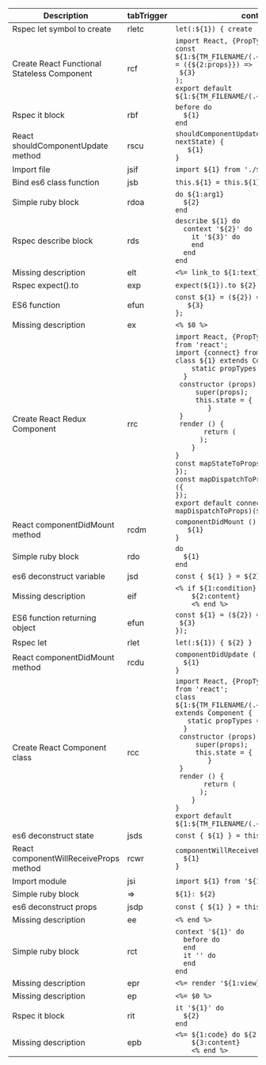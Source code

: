 Description | tabTrigger | content 
--------- | --------- | --------- 
Rspec let symbol to create | rletc | `let(:${1}) { create :${1} } `
Create React Functional Stateless Component | rcf | `import React, {PropTypes} from 'react';`<br>`const ${1:${TM_FILENAME/(.+)\..+.*/$1/:name}} = ({${2:props}}) => (`<br>`	${3}`<br>`);`<br>`export default ${1:${TM_FILENAME/(.+)\..+.*/$1/:name}};`
Rspec it block | rbf | `before do`<br>`  ${1}`<br>`end`
React shouldComponentUpdate method | rscu | `shouldComponentUpdate (nextProps, nextState) {`<br>`	${1}`<br>`}`
Import file | jsif | `import ${1} from './${1}';`
Bind es6 class function | jsb | `this.${1} = this.${1}.bind(this);`
Simple ruby block | rdoa | `do ${1:arg1}`<br>`  ${2}`<br>`end`
Rspec describe block | rds | `describe ${1} do`<br>`  context '${2}' do`<br>`    it '${3}' do`<br>`    end`<br>`  end`<br>`end`
Missing description | elt | `<%= link_to ${1:text}, ${2:path} %>`
Rspec expect().to | exp | `expect(${1}).to ${2}`
ES6 function | efun | `const ${1} = (${2}) => {`<br>`	${3}`<br>`};`
Missing description | ex | `<% $0 %>`
Create React Redux Component | rrc | `import React, {PropTypes, Component} from 'react';`<br>`import {connect} from 'react-redux';`<br>`class ${1} extends Component {`<br>`	static propTypes = {`<br>`	}`<br>`	constructor (props) {`<br>`		super(props);`<br>`		this.state = {`<br>`		}`<br>`	}`<br>`	render () {`<br>`		return (`<br>`		);`<br>`	}`<br>`}`<br>`const mapStateToProps = (state) => ({`<br>`});`<br>`const mapDispatchToProps = (dispatch) => ({`<br>`});`<br>`export default connect(mapStateToProps, mapDispatchToProps)(${1});`
React componentDidMount method | rcdm | `componentDidMount () {`<br>`	${1}`<br>`}`
Simple ruby block | rdo | `do`<br>`  ${1}`<br>`end`
es6 deconstruct variable | jsd | `const { ${1} } = ${2};`
Missing description | eif | `<% if ${1:condition} %>`<br>`    ${2:content}`<br>`    <% end %>`
ES6 function returning object | efun | `const ${1} = (${2}) => ({`<br>`	${3}`<br>`});`
Rspec let | rlet | `let(:${1}) { ${2} } `
React componentDidMount method | rcdu | `componentDidUpdate () {`<br>`	${1}`<br>`}`
Create React Component class | rcc | `import React, {PropTypes, Component} from 'react';`<br>`class ${1:${TM_FILENAME/(.+)\..+.*/$1/:name}} extends Component {`<br>`	static propTypes = {`<br>`	}`<br>`	constructor (props) {`<br>`		super(props);`<br>`		this.state = {`<br>`		}`<br>`	}`<br>`	render () {`<br>`		return (`<br>`		);`<br>`	}`<br>`}`<br>`export default ${1:${TM_FILENAME/(.+)\..+.*/$1/:name}};`
es6 deconstruct state | jsds | `const { ${1} } = this.state;`
React componentWillReceiveProps method | rcwr | `componentWillReceiveProps (nextProps) {`<br>`	${1}`<br>`}`
Import module | jsi | `import ${1} from '${1}';`
Simple ruby block | => | `${1}: ${2}`
es6 deconstruct props | jsdp | `const { ${1} } = this.props;`
Missing description | ee | `<% end %>`
Simple ruby block | rct | `context '${1}' do`<br>`  before do`<br>`  end`<br>`  it '' do`<br>`  end`<br>`end`
Missing description | epr | `<%= render '${1:view}' %>`
Missing description | ep | `<%= $0 %>`
Rspec it block | rit | `it '${1}' do`<br>`  ${2}`<br>`end`
Missing description | epb | `<%= ${1:code} do ${2:variable} %>`<br>`    ${3:content}`<br>`    <% end %>`